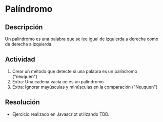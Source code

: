 # Palíndromo

## Descripción
Un palíndromo es una palabra que se lee igual de izquierda a derecha como de derecha a izquierda.

## Actividad
1. Crear un método que detecte si una palabra es un palíndromo ("neuquen")
1. Extra: Una cadena vacía no es un palíndromo
1. Extra: Ignorar mayúsculas y minúsculas en la comparación ("Neuquen")

## Resolución
- Ejercicio realizado en Javascript utilizando TDD.
